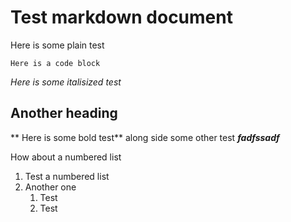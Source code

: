 # Test markdown document
Here is some plain test

```
Here is a code block
```


*Here is some italisized test*

## Another heading

** Here is some bold test** along side some other test ***fadfssadf***

How about a numbered list
1. Test a numbered list
2. Another one
    1. Test
    2. Test



